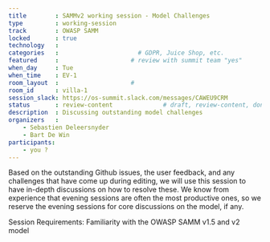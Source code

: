 ```yaml
---
title        : SAMMv2 working session - Model Challenges
type         : working-session
track        : OWASP SAMM
locked       : true
technology   :
categories   :                      # GDPR, Juice Shop, etc.
featured     :                    # review with summit team "yes"
when_day     : Tue
when_time    : EV-1
room_layout  :                    #
room_id      : villa-1
session_slack: https://os-summit.slack.com/messages/CAWEU9CRM
status       : review-content              # draft, review-content, done
description  : Discussing outstanding model challenges 
organizers   :
    - Sebastien Deleersnyder
    - Bart De Win
participants:
    - you ?
---
```


Based on the outstanding Github issues, the user feedback, and any challenges that have come up during editing, we will use this session to have in-depth discussions on how to resolve these. We know from experience that evening sessions are often the most productive ones, so we reserve the evening sessions for core discussions on the model, if any.

Session Requirements: Familiarity with the OWASP SAMM v1.5 and v2 model

